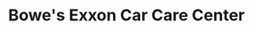 ---
title: "Bowe's Exxon Car Care Center"
url: /conshohocken/bowes-exxon-car-care-center/
shop: car repair
---